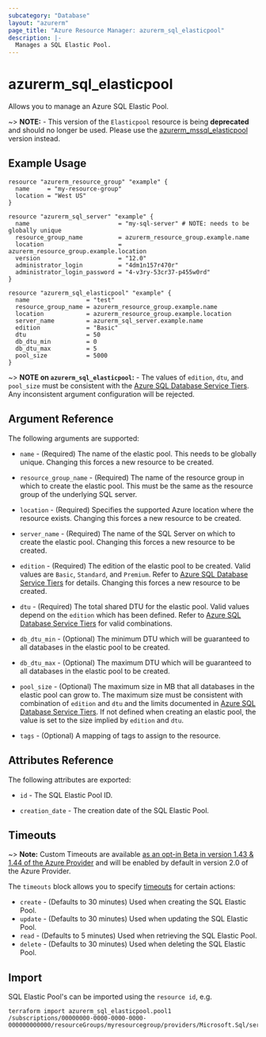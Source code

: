 ```yaml
---
subcategory: "Database"
layout: "azurerm"
page_title: "Azure Resource Manager: azurerm_sql_elasticpool"
description: |-
  Manages a SQL Elastic Pool.
---
```


# azurerm_sql_elasticpool

Allows you to manage an Azure SQL Elastic Pool.

~> **NOTE:** -  This version of the `Elasticpool` resource is being **deprecated** and should no longer be used. Please use the [azurerm_mssql_elasticpool](./mssql_elasticpool.html) version instead.

## Example Usage

```hcl
resource "azurerm_resource_group" "example" {
  name     = "my-resource-group"
  location = "West US"
}

resource "azurerm_sql_server" "example" {
  name                         = "my-sql-server" # NOTE: needs to be globally unique
  resource_group_name          = azurerm_resource_group.example.name
  location                     = azurerm_resource_group.example.location
  version                      = "12.0"
  administrator_login          = "4dm1n157r470r"
  administrator_login_password = "4-v3ry-53cr37-p455w0rd"
}

resource "azurerm_sql_elasticpool" "example" {
  name                = "test"
  resource_group_name = azurerm_resource_group.example.name
  location            = azurerm_resource_group.example.location
  server_name         = azurerm_sql_server.example.name
  edition             = "Basic"
  dtu                 = 50
  db_dtu_min          = 0
  db_dtu_max          = 5
  pool_size           = 5000
}
```

~> **NOTE on `azurerm_sql_elasticpool`:** -  The values of `edition`, `dtu`, and `pool_size` must be consistent with the [Azure SQL Database Service Tiers](https://docs.microsoft.com/en-gb/azure/sql-database/sql-database-service-tiers#elastic-pool-service-tiers-and-performance-in-edtus). Any inconsistent argument configuration will be rejected.

## Argument Reference

The following arguments are supported:

* `name` - (Required) The name of the elastic pool. This needs to be globally unique. Changing this forces a new resource to be created.

* `resource_group_name` - (Required) The name of the resource group in which to create the elastic pool. This must be the same as the resource group of the underlying SQL server.

* `location` - (Required) Specifies the supported Azure location where the resource exists. Changing this forces a new resource to be created.

* `server_name` - (Required) The name of the SQL Server on which to create the elastic pool. Changing this forces a new resource to be created.

* `edition` - (Required) The edition of the elastic pool to be created. Valid values are `Basic`, `Standard`, and `Premium`. Refer to [Azure SQL Database Service Tiers](https://docs.microsoft.com/en-gb/azure/sql-database/sql-database-service-tiers#elastic-pool-service-tiers-and-performance-in-edtus) for details. Changing this forces a new resource to be created.

* `dtu` - (Required) The total shared DTU for the elastic pool. Valid values depend on the `edition` which has been defined. Refer to [Azure SQL Database Service Tiers](https://docs.microsoft.com/en-gb/azure/sql-database/sql-database-service-tiers#elastic-pool-service-tiers-and-performance-in-edtus) for valid combinations.

* `db_dtu_min` - (Optional) The minimum DTU which will be guaranteed to all databases in the elastic pool to be created.

* `db_dtu_max` - (Optional) The maximum DTU which will be guaranteed to all databases in the elastic pool to be created.

* `pool_size` - (Optional) The maximum size in MB that all databases in the elastic pool can grow to. The maximum size must be consistent with combination of `edition` and `dtu` and the limits documented in [Azure SQL Database Service Tiers](https://docs.microsoft.com/en-gb/azure/sql-database/sql-database-service-tiers#elastic-pool-service-tiers-and-performance-in-edtus). If not defined when creating an elastic pool, the value is set to the size implied by `edition` and `dtu`.

* `tags` - (Optional) A mapping of tags to assign to the resource.

## Attributes Reference

The following attributes are exported:

* `id` - The SQL Elastic Pool ID.

* `creation_date` - The creation date of the SQL Elastic Pool.

## Timeouts

~> **Note:** Custom Timeouts are available [as an opt-in Beta in version 1.43 & 1.44 of the Azure Provider](/docs/providers/azurerm/guides/2.0-beta.html) and will be enabled by default in version 2.0 of the Azure Provider.

The `timeouts` block allows you to specify [timeouts](https://www.terraform.io/docs/configuration/resources.html#timeouts) for certain actions:

* `create` - (Defaults to 30 minutes) Used when creating the SQL Elastic Pool.
* `update` - (Defaults to 30 minutes) Used when updating the SQL Elastic Pool.
* `read` - (Defaults to 5 minutes) Used when retrieving the SQL Elastic Pool.
* `delete` - (Defaults to 30 minutes) Used when deleting the SQL Elastic Pool.

## Import

SQL Elastic Pool's can be imported using the `resource id`, e.g.

```shell
terraform import azurerm_sql_elasticpool.pool1 /subscriptions/00000000-0000-0000-0000-000000000000/resourceGroups/myresourcegroup/providers/Microsoft.Sql/servers/myserver/elasticPools/pool1
```
